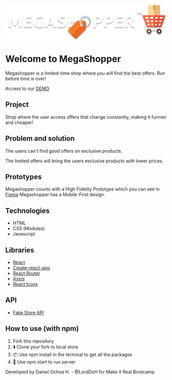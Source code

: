 ![image](https://raw.githubusercontent.com/LordDoH/MegaShopper/main/src/assets/images/Logo.png)
# Welcome to MegaShopper

Megashopper is a limited-time shop where you will find the best offers. Run before time is over!

Access to our [DEMO](https://megashopper.netlify.app).

## Project

Shop where the user access offers that change constantly, making it funnier and cheaper!

## Problem and solution
The users can't find good offers on exclusive products.

The limited offers will bring the users exclusive products with lower prices.

## Prototypes
Megashopper counts with a High Fidelity Prototype which you can see in [Figma](https://www.figma.com/file/zzqBMqz163A8ntJkb6DaEm/Megashopper?node-id=0%3A1)
Megashopper has a Mobile-First design.

## Technologies
* HTML
* CSS (Modules)
* Javascript


## Libraries
* [React](https://reactjs.org/)
* [Create-react-app](https://create-react-app.dev/)
* [React Router](https://reactrouter.com/)
* [Axios](https://axios-http.com/)
* [React Icons](https://react-icons.github.io/)

## API
* [Fake Store API](https://fakestoreapi.com/)

## How to use (with npm)
1. Fork this repository
2. ⬇️ Clone your fork to local store
3. 📦 Use npm install in the terminal to get all the packages
4. 🚀 Use npm start to run server

Developed by Daniel Ochoa H. - @LordDoH for Make it Real Bootcamp

